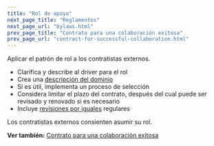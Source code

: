 ```yaml
---
title: "Rol de apoyo"
next_page_title: "Reglamentos"
next_page_url: "bylaws.html"
prev_page_title: "Contrato para una colaboración exitosa"
prev_page_url: "contract-for-successful-collaboration.html"
---
```



<div class="card summary"><div class="card-body">Aplicar el patrón de rol a los contratistas externos.
</div></div>

-   Clarifica y describe al driver <a href="glossary.html#entry-organizational-driver" class="glossary-tooltip" data-toggle="tooltip" title="Motivante de la organización: Un motivante es la razón de una persona o grupo para responder a una situación específica. Un motivante es considerado un **motivante organizacional** si responder a este ayudaría a la organización generar valor, eliminar desperdicio o evitar consecuencias no deseadas."></a> para el rol [](role.html)
-   Crea una [descripción del dominio](clarify-and-develop-domains.html)
-   Si es útil, implementa un proceso de selección
-   Considera limitar el plazo del contrato, después del cual puede ser revisado y renovado si es necesario
-   Incluye [revisiones por iguales](peer-review.html) regulares

Los contratistas externos consienten asumir su rol.

**Ver también:** [Contrato para una colaboración exitosa](contract-for-successful-collaboration.html)